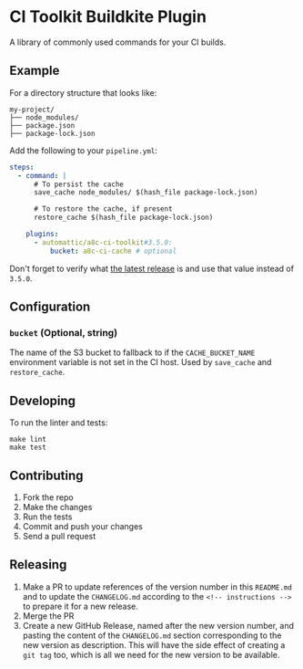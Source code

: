 # CI Toolkit Buildkite Plugin

A library of commonly used commands for your CI builds.

## Example

For a directory structure that looks like:

```
my-project/
├── node_modules/
├── package.json
├── package-lock.json

```

Add the following to your `pipeline.yml`:

```yml
steps:
  - command: |
      # To persist the cache
      save_cache node_modules/ $(hash_file package-lock.json)

      # To restore the cache, if present
      restore_cache $(hash_file package-lock.json)

    plugins:
      - automattic/a8c-ci-toolkit#3.5.0:
          bucket: a8c-ci-cache # optional
```

Don't forget to verify what [the latest release](https://github.com/Automattic/a8c-ci-toolkit-buildkite-plugin/releases/latest) is and use that value instead of `3.5.0`.

## Configuration

### `bucket` (Optional, string)

The name of the S3 bucket to fallback to if the `CACHE_BUCKET_NAME` environment variable is not set in the CI host. Used by `save_cache` and `restore_cache`.

## Developing

To run the linter and tests:

```shell
make lint
make test
```

## Contributing

1. Fork the repo
2. Make the changes
3. Run the tests
4. Commit and push your changes
5. Send a pull request

## Releasing

1. Make a PR to update references of the version number in this `README.md` and to update the `CHANGELOG.md` according to the `<!-- instructions -->` to prepare it for a new release.
2. Merge the PR
3. Create a new GitHub Release, named after the new version number, and pasting the content of the `CHANGELOG.md` section corresponding to the new version as description. This will have the side effect of creating a `git tag` too, which is all we need for the new version to be available.

